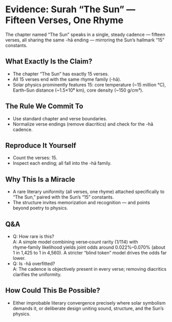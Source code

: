 # Evidence: Surah “The Sun” — Fifteen Verses, One Rhyme

The chapter named “The Sun” speaks in a single, steady cadence — fifteen verses, all sharing the same -hā ending — mirroring the Sun’s hallmark “15” constants.

## What Exactly Is the Claim?

- The chapter “The Sun” has exactly 15 verses.
- All 15 verses end with the same rhyme family (-hā).
- Solar physics prominently features 15: core temperature (~15 million °C), Earth–Sun distance (~1.5×10⁸ km), core density (~150 g/cm³).

## The Rule We Commit To

- Use standard chapter and verse boundaries.
- Normalize verse endings (remove diacritics) and check for the -hā cadence.

## Reproduce It Yourself

- Count the verses: 15.
- Inspect each ending; all fall into the -hā family.

## Why This Is a Miracle

- A rare literary uniformity (all verses, one rhyme) attached specifically to “The Sun,” paired with the Sun’s “15” constants.
- The structure invites memorization and recognition — and points beyond poetry to physics.

## Q&A

- Q: How rare is this?  
  A: A simple model combining verse‑count rarity (1/114) with rhyme‑family likelihood yields joint odds around 0.022%–0.070% (about 1 in 1,425 to 1 in 4,560). A stricter “blind token” model drives the odds far lower.
- Q: Is -hā overfitted?  
  A: The cadence is objectively present in every verse; removing diacritics clarifies the uniformity.

## How Could This Be Possible?

- Either improbable literary convergence precisely where solar symbolism demands it, or deliberate design uniting sound, structure, and the Sun’s physics.
